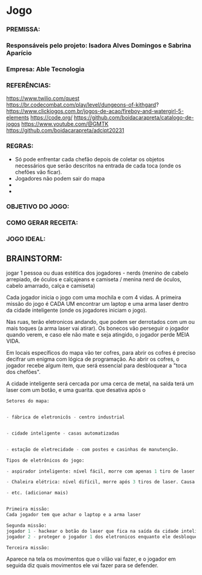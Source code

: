 # Jogo

### PREMISSA:

### Responsáveis pelo projeto: Isadora Alves Domingos e Sabrina Aparício

### Empresa: Able Tecnologia

### REFERÊNCIAS:
https://www.twilio.com/quest
https://br.codecombat.com/play/level/dungeons-of-kithgard?
https://www.clickjogos.com.br/jogos-de-acao/fireboy-and-watergirl-5-elements
https://code.org/
https://github.com/boidacarapreta/catalogo-de-jogos
https://www.youtube.com/@GMTK
https://github.com/boidacarapreta/adcipt20231

### REGRAS:
- Só pode enfrentar cada chefão depois de coletar os objetos necessários que serão descritos na entrada de cada toca (onde os chefões vão ficar).
- Jogadores não podem sair do mapa
- 
- 

### OBJETIVO DO JOGO:



### COMO GERAR RECEITA: 



### JOGO IDEAL: 


## BRAINSTORM:


jogar 1 pessoa ou duas
estética dos jogadores - nerds (menino de cabelo arrepiado, de óculos e calçajeans e camiseta / menina nerd de óculos, cabelo amarrado, calça e camiseta)

Cada jogador inicia o jogo com uma mochila e com 4 vidas. A primeira missão do jogo é CADA UM encontrar um laptop e uma arma laser dentro da cidade inteligente (onde os jogadores iniciam o jogo).

Nas ruas, terão eletronicos andando, que podem ser derrotados com um ou mais toques (a arma laser vai atirar). Os bonecos vão perseguir o jogador quando verem, e caso ele não mate e seja atingido, o jogador perde MEIA VIDA.

Em locais específicos do mapa vão ter cofres, para abrir os cofres é preciso decifrar um enigma com lógica de programação. Ao abrir os cofres, o jogador recebe algum item, que será essencial para desbloquear a "toca dos chefões".

A cidade inteligente será cercada por uma cerca de metal, na saída terá um laser com um botão, e uma guarita. que desativa após o 


```python
Setores do mapa:


- fábrica de eletronicôs - centro industrial 


- cidade inteligente - casas automatizadas


- estação de eletrecidade - com postes e casinhas de manutenção.

```

```python
Tipos de eletrônicos do jogo:

- aspirador inteligente: nível fácil, morre com apenas 1 tiro de laser. Causa dano ao jogador apenas se encostar

- Chaleira elétrica: nível difícil, morre após 3 tiros de laser. Causa dano no jogador jogando laser de longe.

- etc. (adicionar mais)

```
```python

Primeira missão:
Cada jogador tem que achar o laptop e a arma laser

Segunda missão:
jogador 1 - hackear o botão do laser que fica na saída da cidade inteligente. Aparecerá a tela de um monitor, e será desbloqueado com lógica de programação.
jogador 2 - proteger o jogador 1 dos eletronicos enquanto ele desbloqueia o laser.

Terceira missão:


```

Aparece na tela os movimentos que o vilão vai fazer, e o jogador em seguida diz quais movimentos ele vai fazer para se defender.



